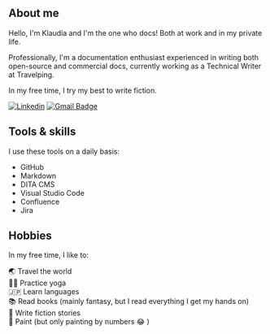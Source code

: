 ## About me

Hello, I'm Klaudia and I'm the one who docs! Both at work and in my private life. <br>

Professionally, I'm a documentation enthusiast experienced in writing both open-source and commercial docs, currently working as a Technical Writer at Travelping.

In my free time, I try my best to write fiction.


[![Linkedin](https://img.shields.io/badge/-LinkedIn-blue?style=flat-square&logo=Linkedin&logoColor=white&link=https://www.linkedin.com/in/klaudia-grzondziel-75269a185/)](https://www.linkedin.com/in/klaudia-grzondziel-75269a185/)
[![Gmail Badge](https://img.shields.io/badge/-Gmail-c14438?style=flat-square&logo=Gmail&logoColor=white&link=mailto:klaudia.grzondziel@gmail.com)](mailto:klaudia.grzondziel@gmail.com)

## Tools & skills

I use these tools on a daily basis:
- GitHub
- Markdown 
- DITA CMS
- Visual Studio Code
- Confluence 
- Jira


## Hobbies 

In my free time, I like to:

:earth_asia: Travel the world <br>
🧘‍♀️ Practice yoga <br>
:jp: Learn languages <br>
:books: Read books (mainly fantasy, but I read everything I get my hands on) <br>
:pencil: Write fiction stories <br>
:art: Paint (but only painting by numbers :joy: )
